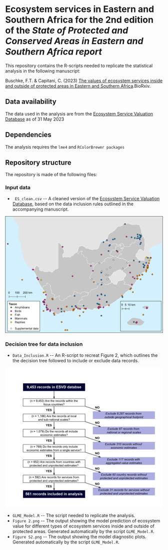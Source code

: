 # Ecosystem services in Eastern and Southern Africa for the 2nd edition of the *State of Protected and Conserved Areas in Eastern and Southern Africa report*

This repository contains the R-scripts needed to replicate the statistical analysis in the following manuscript:

Buschke, F.T. & Capitani, C. (2023) [The values of ecosystem services inside and outside of protected areas in Eastern and Southern Africa](https://doi.org/10.1101/2023.09.27.559741).BioRxiv.

## Data availability
The data used in the analysis are from the [Ecosystem Service Valuation Database]( https://www.esvd.net/) as of 31 May 2023

## Dependencies
The analysis requires the `lme4` and `RColorBrewer packages`

## Repository structure
The repository is made of the following files:

### Input data
* ` ES_clean.csv` -- A cleaned version of the [Ecosystem Service Valuation Database]( https://www.esvd.net/), based on the data inclusion rules outlined in the accompanying manuscript.
<img src="https://github.com/falko-buschke/SA_LPI/blob/main/Figures/Fig1_Map.png" alt="Study Area" width="700"/>

### Decision tree for data inclusion
* `Data_Inclusion.R` -- An R-script to recreat Figure 2, which outlines the the decision tree followed to include or exclude data records.
<img src="https://github.com/falko-buschke/SOPACA/blob/main/Figure2.png" alt="Data Inclusion rules" width="700"/>



* `GLME_Model.R` -- The script needed to replicate the analysis.
* `Figure 2.png` -- The output showing the model prediction of ecosystem value for different types of ecosystem services inside and outside of protected areas. Generated automatically by the script `GLME_Model.R`.
* `Figure S2.png` -- The output showing the model diagnostic plots. Generated automatically by the script `GLME_Model.R`.

